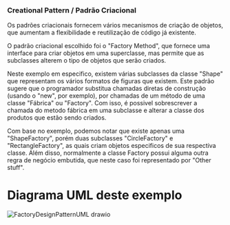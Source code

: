 ### Creational Pattern / Padrão Criacional

Os padrões criacionais fornecem vários mecanismos de criação de objetos, que aumentam a flexibilidade e reutilização de código já existente.

O padrão criacional escolhido foi o "Factory Method", que fornece uma interface para criar objetos em uma superclasse, mas permite que as subclasses alterem o tipo de objetos que serão criados.

Neste exemplo em especifico, existem várias subclasses da classe "Shape" que representam os vários formatos de figuras que existem. Este padrão sugere que o programador substitua chamadas diretas de construção (usando o "new", por exemplo), por chamadas de um método de uma classe "Fábrica" ou "Factory". Com isso, é possivel sobrescrever a chamada do metodo fábrica em uma subclasse  e alterar a classe dos produtos que estão sendo criados.

Com base no exemplo, podemos notar que existe apenas uma "ShapeFactory", porém duas subclasses "CircleFactory" e "RectangleFactory", as quais criam objetos especificos de sua respectiva classe. Além disso, normalmente a classe Factory possui alguma outra regra de negócio embutida, que neste caso foi representado por "Other stuff".

# Diagrama UML deste exemplo
![FactoryDesignPatternUML drawio](https://github.com/pgrigolli/EngenhariaDeSoftware/assets/141965505/ff974f66-80f4-4ec3-aaf6-449b52c1a568)
